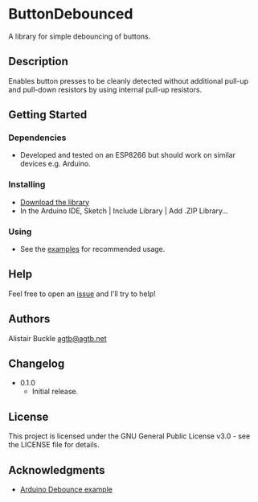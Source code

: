 # ButtonDebounced

A library for simple debouncing of buttons.

## Description

Enables button presses to be cleanly detected without additional pull-up and pull-down resistors by using internal pull-up resistors.

## Getting Started

### Dependencies

* Developed and tested on an ESP8266 but should work on similar devices e.g. Arduino.

### Installing

* [Download the library](http://github.com/agtb/button-debounced/archive/main.zip)
* In the Arduino IDE, Sketch | Include Library | Add .ZIP Library…

### Using

* See the [examples](https://github.com/agtb/button-debounced/tree/main/examples) for recommended usage.

## Help

Feel free to open an [issue](https://github.com/agtb/button-debounced/issues) and I'll try to help!

## Authors

Alistair Buckle agtb@agtb.net

## Changelog

* 0.1.0
    * Initial release.

## License

This project is licensed under the GNU General Public License v3.0 - see the LICENSE file for details.

## Acknowledgments

* [Arduino Debounce example](https://www.arduino.cc/en/Tutorial/BuiltInExamples/Debounce)

